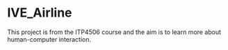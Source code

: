 # IVE_Airline
This project is from the ITP4506 course and the aim is to learn more about human-computer interaction.

